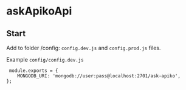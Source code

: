 # askApikoApi

## Start
Add to folder /config: `config.dev.js` and `config.prod.js` files.

Example `config/config.dev.js`
```
 module.exports = {
	MONGODB_URI: 'mongodb://user:pass@localhost:2701/ask-apiko',
};

```
